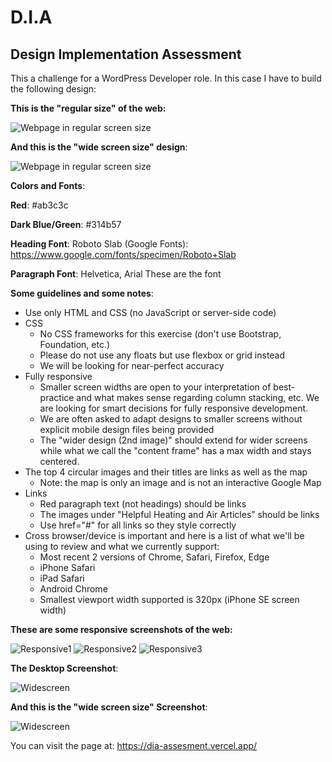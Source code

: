 # D.I.A

## Design Implementation Assessment

This a challenge for a WordPress Developer role. In this case I have to build the following design:


**This is the "regular size" of the web:**

![Webpage in regular screen size](./images/Assessment.jpg)

**And this is the "wide screen size" design**:

![Webpage in regular screen size](./images/Assessment-wider.jpg)


**Colors and Fonts**:

**Red**: #ab3c3c

**Dark Blue/Green**: #314b57

**Heading Font**: Roboto Slab (Google Fonts): https://www.google.com/fonts/specimen/Roboto+Slab

**Paragraph Font**: Helvetica, Arial These are the font



**Some guidelines and some notes**:

* Use only HTML and CSS (no JavaScript or server-side code)
* CSS
  * No CSS frameworks for this exercise (don't use Bootstrap, Foundation, etc.)
  * Please do not use any floats but use flexbox or grid instead
  * We will be looking for near-perfect accuracy
* Fully responsive
  * Smaller screen widths are open to your interpretation of best-practice and what makes sense regarding column stacking, etc. We are looking for smart decisions for fully responsive development.
  * We are often asked to adapt designs to smaller screens without explicit mobile design files being provided
  * The "wider design (2nd image)" should extend for wider screens while what we call the "content frame" has a max width and stays centered.
* The top 4 circular images and their titles are links as well as the map
  * Note: the map is only an image and is not an interactive Google Map
* Links
  * Red paragraph text (not headings) should be links
  * The images under "Helpful Heating and Air Articles” should be links
  * Use href="#" for all links so they style correctly
* Cross browser/device is important and here is a list of what we'll be using to review and what we currently support:
  * Most recent 2 versions of Chrome, Safari, Firefox, Edge
  * iPhone Safari
  * iPad Safari
  * Android Chrome
  * Smallest viewport width supported is 320px (iPhone SE screen width)


**These are some responsive screenshots of the web:**

![Responsive1](./images/responsive1.png)
![Responsive2](./images/Responsive2.png)
![Responsive3](./images/Responsive3.png)

**The Desktop  Screenshot**:

![Widescreen](./images/Desktop.png)

**And this is the "wide screen size" Screenshot**:

![Widescreen](./images/WideScreen.png)


You can visit the page at: https://dia-assesment.vercel.app/



